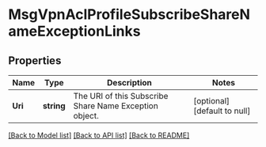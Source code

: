 # MsgVpnAclProfileSubscribeShareNameExceptionLinks

## Properties
Name | Type | Description | Notes
------------ | ------------- | ------------- | -------------
**Uri** | **string** | The URI of this Subscribe Share Name Exception object. | [optional] [default to null]

[[Back to Model list]](../README.md#documentation-for-models) [[Back to API list]](../README.md#documentation-for-api-endpoints) [[Back to README]](../README.md)

